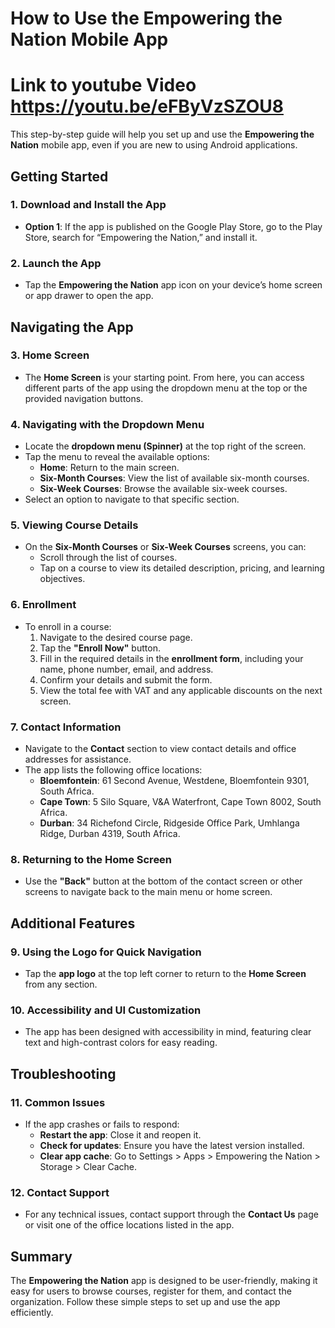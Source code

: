 # How to Use the Empowering the Nation Mobile App

# Link to youtube Video https://youtu.be/eFByVzSZOU8 

This step-by-step guide will help you set up and use the **Empowering the Nation** mobile app, even if you are new to using Android applications.

## Getting Started

### 1. **Download and Install the App**
- **Option 1**: If the app is published on the Google Play Store, go to the Play Store, search for “Empowering the Nation,” and install it.

### 2. **Launch the App**
- Tap the **Empowering the Nation** app icon on your device’s home screen or app drawer to open the app.

## Navigating the App

### 3. **Home Screen**
- The **Home Screen** is your starting point. From here, you can access different parts of the app using the dropdown menu at the top or the provided navigation buttons.

### 4. **Navigating with the Dropdown Menu**
- Locate the **dropdown menu (Spinner)** at the top right of the screen.
- Tap the menu to reveal the available options:
  - **Home**: Return to the main screen.
  - **Six-Month Courses**: View the list of available six-month courses.
  - **Six-Week Courses**: Browse the available six-week courses.
- Select an option to navigate to that specific section.

### 5. **Viewing Course Details**
- On the **Six-Month Courses** or **Six-Week Courses** screens, you can:
  - Scroll through the list of courses.
  - Tap on a course to view its detailed description, pricing, and learning objectives.

### 6. **Enrollment**
- To enroll in a course:
  1. Navigate to the desired course page.
  2. Tap the **"Enroll Now"** button.
  3. Fill in the required details in the **enrollment form**, including your name, phone number, email, and address.
  4. Confirm your details and submit the form.
  5. View the total fee with VAT and any applicable discounts on the next screen.

### 7. **Contact Information**
- Navigate to the **Contact** section to view contact details and office addresses for assistance.
- The app lists the following office locations:
  - **Bloemfontein**: 61 Second Avenue, Westdene, Bloemfontein 9301, South Africa.
  - **Cape Town**: 5 Silo Square, V&A Waterfront, Cape Town 8002, South Africa.
  - **Durban**: 34 Richefond Circle, Ridgeside Office Park, Umhlanga Ridge, Durban 4319, South Africa.

### 8. **Returning to the Home Screen**
- Use the **"Back"** button at the bottom of the contact screen or other screens to navigate back to the main menu or home screen.

## Additional Features

### 9. **Using the Logo for Quick Navigation**
- Tap the **app logo** at the top left corner to return to the **Home Screen** from any section.

### 10. **Accessibility and UI Customization**
- The app has been designed with accessibility in mind, featuring clear text and high-contrast colors for easy reading.

## Troubleshooting

### 11. **Common Issues**
- If the app crashes or fails to respond:
  - **Restart the app**: Close it and reopen it.
  - **Check for updates**: Ensure you have the latest version installed.
  - **Clear app cache**: Go to Settings > Apps > Empowering the Nation > Storage > Clear Cache.
  
### 12. **Contact Support**
- For any technical issues, contact support through the **Contact Us** page or visit one of the office locations listed in the app.

## Summary
The **Empowering the Nation** app is designed to be user-friendly, making it easy for users to browse courses, register for them, and contact the organization. Follow these simple steps to set up and use the app efficiently.
